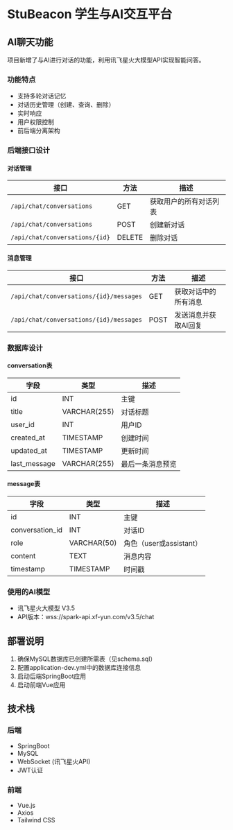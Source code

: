 # StuBeacon 学生与AI交互平台

## AI聊天功能

项目新增了与AI进行对话的功能，利用讯飞星火大模型API实现智能问答。

### 功能特点

- 支持多轮对话记忆
- 对话历史管理（创建、查询、删除）
- 实时响应
- 用户权限控制
- 前后端分离架构

### 后端接口设计

#### 对话管理

| 接口 | 方法 | 描述 |
| --- | --- | --- |
| `/api/chat/conversations` | GET | 获取用户的所有对话列表 |
| `/api/chat/conversations` | POST | 创建新对话 |
| `/api/chat/conversations/{id}` | DELETE | 删除对话 |

#### 消息管理

| 接口 | 方法 | 描述 |
| --- | --- | --- |
| `/api/chat/conversations/{id}/messages` | GET | 获取对话中的所有消息 |
| `/api/chat/conversations/{id}/messages` | POST | 发送消息并获取AI回复 |

### 数据库设计

#### conversation表

| 字段 | 类型 | 描述 |
| --- | --- | --- |
| id | INT | 主键 |
| title | VARCHAR(255) | 对话标题 |
| user_id | INT | 用户ID |
| created_at | TIMESTAMP | 创建时间 |
| updated_at | TIMESTAMP | 更新时间 |
| last_message | VARCHAR(255) | 最后一条消息预览 |

#### message表

| 字段 | 类型 | 描述 |
| --- | --- | --- |
| id | INT | 主键 |
| conversation_id | INT | 对话ID |
| role | VARCHAR(50) | 角色（user或assistant） |
| content | TEXT | 消息内容 |
| timestamp | TIMESTAMP | 时间戳 |

### 使用的AI模型

- 讯飞星火大模型 V3.5
- API版本：wss://spark-api.xf-yun.com/v3.5/chat

## 部署说明

1. 确保MySQL数据库已创建所需表（见schema.sql）
2. 配置application-dev.yml中的数据库连接信息
3. 启动后端SpringBoot应用
4. 启动前端Vue应用

## 技术栈

### 后端
- SpringBoot
- MySQL
- WebSocket (讯飞星火API)
- JWT认证

### 前端
- Vue.js
- Axios
- Tailwind CSS

